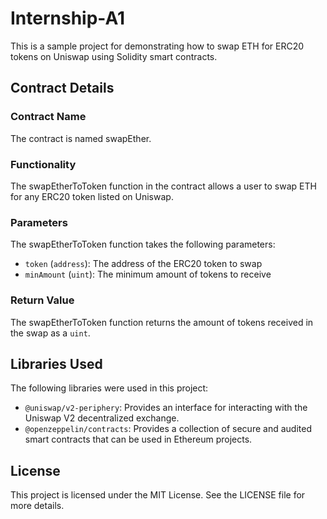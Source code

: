 # Internship-A1

This is a sample project for demonstrating how to swap ETH for ERC20 tokens on Uniswap using Solidity smart contracts.

## Contract Details

### Contract Name

The contract is named swapEther.

### Functionality

The swapEtherToToken function in the contract allows a user to swap ETH for any ERC20 token listed on Uniswap.

### Parameters

The swapEtherToToken function takes the following parameters:

- `token` (`address`): The address of the ERC20 token to swap
- `minAmount` (`uint`): The minimum amount of tokens to receive

### Return Value

The swapEtherToToken function returns the amount of tokens received in the swap as a `uint`.

## Libraries Used

The following libraries were used in this project:

- `@uniswap/v2-periphery`: Provides an interface for interacting with the Uniswap V2 decentralized exchange.
- `@openzeppelin/contracts`: Provides a collection of secure and audited smart contracts that can be used in Ethereum projects.

## License

This project is licensed under the MIT License. See the LICENSE file for more details.
